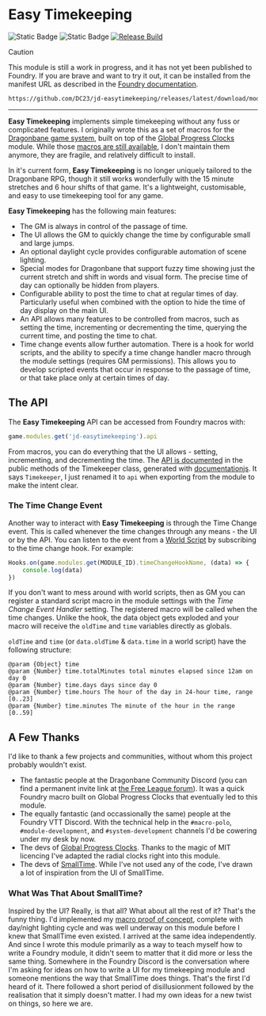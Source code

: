 # Easy Timekeeping

![Static Badge](https://img.shields.io/badge/Module%20Status%3A-Alpha-red)
![Static Badge](https://img.shields.io/badge/Version-0.6.1-blue)
[![Release Build](https://github.com/DC23/jd-easytimekeeping/actions/workflows/main.yml/badge.svg)](https://github.com/DC23/jd-easytimekeeping/actions/workflows/main.yml)

> [!CAUTION]
> This module is still a work in progress, and it has not yet been published to Foundry. If you are brave and want to try it out, it can be installed from the manifest URL as described in the [Foundry documentation](https://foundryvtt.com/article/modules/).

```html
https://github.com/DC23/jd-easytimekeeping/releases/latest/download/module.json
```

---

**Easy Timekeeping** implements simple timekeeping without any fuss or complicated features. I originally wrote this as a set of macros for the [Dragonbane game system](https://foundryvtt.com/packages/dragonbane), built on top of the [Global Progress Clocks](https://foundryvtt.com/packages/global-progress-clocks) module. While those [macros are still available](https://github.com/DC23/foundry-macros/blob/main/dbtime/dbtime-readme.md), I don't maintain them anymore, they are fragile, and relatively difficult to install.

In it's current form, **Easy Timekeeping** is no longer uniquely tailored to the Dragonbane RPG, though it still works wonderfully with the 15 minute stretches and 6 hour shifts of that game. It's a lightweight, customisable, and easy to use timekeeping tool for any game.

**Easy Timekeeping** has the following main features:

- The GM is always in control of the passage of time.
- The UI allows the GM to quickly change the time by configurable small and large jumps.
- An optional daylight cycle provides configurable automation of scene lighting.
- Special modes for Dragonbane that support fuzzy time showing just the current stretch and shift in words and visual form. The precise time of day can optionally be hidden from players.
- Configurable ability to post the time to chat at regular times of day. Particularly useful when combined with the option to hide the time of day display on the main UI.
- An API allows many features to be controlled from macros, such as setting the time, incrementing or decrementing the time, querying the current time, and posting the time to chat.
- Time change events allow further automation. There is a hook for world scripts, and the ability to specify a time change handler macro through the module settings (requires GM permissions). This allows you to develop scripted events that occur in response to the passage of time, or that take place only at certain times of day.

## The API

The **Easy Timekeeping** API can be accessed from Foundry macros with:

```js
game.modules.get('jd-easytimekeeping').api
```

From macros, you can do everything that the UI allows - setting, incrementing, and decrementing the time. The [API is documented](./documentation/timekeeper.md) in the public methods of the Timekeeper class, generated with [documentationjs](https://github.com/documentationjs). It says `Timekeeper`, I just renamed it to `api` when exporting from the module to make the intent clear.

### The Time Change Event

Another way to interact with **Easy Timekeeping** is through the Time Change event. This is called whenever the time changes through any means - the UI or by the API. You can listen to the event from a [World Script](https://foundryvtt.wiki/en/basics/world-scripts) by subscribing to the time change hook. For example:

```js
Hooks.on(game.modules.get(MODULE_ID).timeChangeHookName, (data) => {
    console.log(data)
})
```

If you don't want to mess around with world scripts, then as GM you can register a standard script macro in the module settings with the *Time Change Event Handler* setting. The registered macro will be called when the time changes. Unlike the hook, the data object gets exploded and your macro will receive the `oldTime` and `time` variables directly as globals.

`oldTime` and `time` (or `data.oldTime` & `data.time` in a world script) have the following structure:

```jsdoc
@param {Object} time 
@param {Number} time.totalMinutes total minutes elapsed since 12am on day 0
@param {Number} time.days days since day 0
@param {Number} time.hours The hour of the day in 24-hour time, range [0..23]
@param {Number} time.minutes The minute of the hour in the range [0..59]
```

## A Few Thanks

I'd like to thank a few projects and communities, without whom this project probably wouldn't exist.

- The fantastic people at the Dragonbane Community Discord (you can find a permanent invite link at [the Free League forum](https://forum.frialigan.se/viewtopic.php?t=12039)). It was a quick Foundry macro built on Global Progress Clocks that eventually led to this module.
- The equally fantastic (and occassionally the same) people at the Foundry VTT Discord. With the technical help in the `#macro-polo`, `#module-development`, and `#system-development` channels I'd be cowering under my desk by now.
- The devs of [Global Progress Clocks](https://github.com/CarlosFdez/global-progress-clocks). Thanks to the magic of MIT licencing I've adapted the radial clocks right into this module.
- The devs of [SmallTime](https://github.com/unsoluble/smalltime). While I've not used any of the code, I've drawn a lot of inspiration from the UI of SmallTime.

### What Was That About SmallTime?

Inspired by the UI? Really, is that all? What about all the rest of it? That's the funny thing. I'd implemented my [macro proof of concept](https://github.com/DC23/foundry-macros/blob/main/dbtime/dbtime-readme.md), complete with day/night lighting cycle and was well underway on this module before I knew that SmallTime even existed. I arrived at the same idea independently. And since I wrote this module primarily as a way to teach myself how to write a Foundry module, it didn't seem to matter that it did more or less the same thing. Somewhere in the Foundry Discord is the conversation where I'm asking for ideas on how to write a UI for my timekeeping module and someone mentions the way that SmallTime does things. That's the first I'd heard of it. There followed a short period of disillusionment followed by the realisation that it simply doesn't matter. I had my own ideas for a new twist on things, so here we are.
